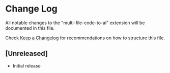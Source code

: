 # Change Log

All notable changes to the "multi-file-code-to-ai" extension will be documented in this file.

Check [Keep a Changelog](http://keepachangelog.com/) for recommendations on how to structure this file.

## [Unreleased]

- Initial release